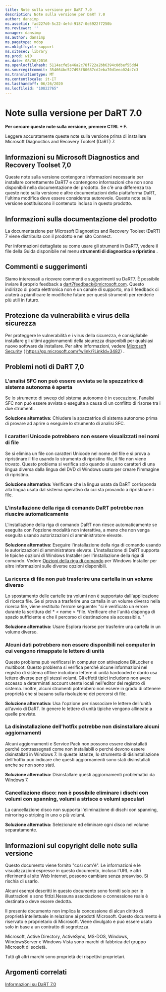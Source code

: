 ```yaml
---
title: Note sulla versione per DaRT 7.0
description: Note sulla versione per DaRT 7.0
author: dansimp
ms.assetid: fad227d0-5c22-4efd-9187-0e5922f7250b
ms.reviewer: ''
manager: dansimp
ms.author: dansimp
ms.pagetype: mdop
ms.mktglfcycl: support
ms.sitesec: library
ms.prod: w10
ms.date: 08/30/2016
ms.openlocfilehash: 5114acfe5a46a2c78f722a2bb6394c0dbef55dd4
ms.sourcegitcommit: 354664bc527d93f80687cd2eba70d1eea024c7c3
ms.translationtype: MT
ms.contentlocale: it-IT
ms.lasthandoff: 06/26/2020
ms.locfileid: "10822765"
---
```

# Note sulla versione per DaRT 7.0


**Per cercare queste note sulla versione, premere CTRL + F.**

Leggere accuratamente queste note sulla versione prima di installare Microsoft Diagnostics and Recovery Toolset (DaRT) 7.

## Informazioni su Microsoft Diagnostics and Recovery Toolset 7,0


Queste note sulla versione contengono informazioni necessarie per installare correttamente DaRT7 e contengono informazioni che non sono disponibili nella documentazione del prodotto. Se c'è una differenza tra queste note sulla versione e altre documentazioni della piattaforma DaRT, l'ultima modifica deve essere considerata autorevole. Queste note sulla versione sostituiscono il contenuto incluso in questo prodotto.

## Informazioni sulla documentazione del prodotto


La documentazione per Microsoft Diagnostics and Recovery Toolset (DaRT) 7 viene distribuita con il prodotto e nel sito Connect.

Per informazioni dettagliate su come usare gli strumenti in DaRT7, vedere il file della Guida disponibile nel menu **strumenti di diagnostica e ripristino** .

## Commenti e suggerimenti


Siamo interessati a ricevere commenti e suggerimenti su DaRT7. È possibile inviare il proprio feedback a dart7feedback@microsoft.com. Questo indirizzo di posta elettronica non è un canale di supporto, ma il feedback ci aiuterà a pianificare le modifiche future per questi strumenti per renderle più utili in futuro.

## Protezione da vulnerabilità e virus della sicurezza


Per proteggere le vulnerabilità e i virus della sicurezza, è consigliabile installare gli ultimi aggiornamenti della sicurezza disponibili per qualsiasi nuovo software da installare. Per altre informazioni, vedere [Microsoft Security](https://go.microsoft.com/fwlink/?LinkId=3482) ( https://go.microsoft.com/fwlink/?LinkId=3482) .

## Problemi noti di DaRT 7,0


### L'analisi SFC non può essere avviata se la spazzatrice di sistema autonoma è aperta

Se lo strumento di sweep del sistema autonomo è in esecuzione, l'analisi SFC non può essere avviata o eseguita a causa di un conflitto di risorse tra i due strumenti.

**Soluzione alternativa:** Chiudere la spazzatrice di sistema autonomo prima di provare ad aprire o eseguire lo strumento di analisi SFC.

### I caratteri Unicode potrebbero non essere visualizzati nei nomi di file

Se si elimina un file con caratteri Unicode nel nome del file e si prova a ripristinare il file usando lo strumento di ripristino file, il file non viene trovato. Questo problema si verifica solo quando si usano caratteri di una lingua diversa dalla lingua del DVD di Windows usato per creare l'immagine di ripristino.

**Soluzione alternativa:** Verificare che la lingua usata da DaRT corrisponda alla lingua usata dal sistema operativo da cui sta provando a ripristinare i file.

### L'installazione della riga di comando DaRT potrebbe non riuscire automaticamente

L'installazione della riga di comando DaRT non riesce automaticamente se eseguita con l'opzione modalità non interattiva, a meno che non venga eseguita usando autorizzazioni di amministratore elevate.

**Soluzione alternativa:** Eseguire l'installazione della riga di comando usando le autorizzazioni di amministratore elevate. L'installazione di DaRT supporta le tipiche opzioni di Windows Installer per l'installazione della riga di comando. Vedere [Opzioni della riga di comando](https://go.microsoft.com/fwlink/?LinkId=160689) per Windows Installer per altre informazioni sulle diverse opzioni disponibili.

### La ricerca di file non può trasferire una cartella in un volume diverso

Lo spostamento delle cartelle tra volumi non è supportato dall'applicazione di ricerca file. Se si prova a trasferire una cartella in un volume diverso nella ricerca file, viene restituito l'errore seguente: "si è verificato un errore durante la scrittura del * &lt; nome &gt; *file. Verificare che l'unità disponga di spazio sufficiente e che il percorso di destinazione sia accessibile. "

**Soluzione alternativa:** Usare Esplora risorse per trasferire una cartella in un volume diverso.

### Alcuni dati potrebbero non essere disponibili nei computer in cui vengono rimappate le lettere di unità

Questo problema può verificarsi in computer con attivazione BitLocker e multiboot. Questo problema si verifica perché alcune informazioni nel registro di sistema offline includono lettere di unità hardcoded e dardo usa lettere diverse per gli stessi volumi. Gli effetti tipici includono non avere accesso a determinati account utente locali nell'editor del registro di sistema. Inoltre, alcuni strumenti potrebbero non essere in grado di ottenere proprietà che si basano sulla risoluzione dei percorsi di file.

**Soluzione alternativa:** Usa l'opzione per riassociare le lettere dell'unità all'avvio di DaRT. In genere le lettere di unità tipiche vengono allineate a quelle previste.

### La disinstallazione dell'hotfix potrebbe non disinstallare alcuni aggiornamenti

Alcuni aggiornamenti e Service Pack non possono essere disinstallati perché contrassegnati come non installabili o perché devono essere disinstallati in Windows 7. In queste istanze, lo strumento di disinstallazione dell'hotfix può indicare che questi aggiornamenti sono stati disinstallati anche se non sono stati.

**Soluzione alternativa:** Disinstallare questi aggiornamenti problematici da Windows 7.

### Cancellazione disco: non è possibile eliminare i dischi con volumi con spanning, volumi a strisce o volumi speculari

La cancellazione disco non supporta l'eliminazione di dischi con spanning, mirroring o striping in uno o più volumi.

**Soluzione alternativa:** Selezionare ed eliminare ogni disco nel volume separatamente.

## Informazioni sul copyright delle note sulla versione


Questo documento viene fornito "così com'è". Le informazioni e le visualizzazioni espresse in questo documento, incluso l'URL e altri riferimenti al sito Web Internet, possono cambiare senza preavviso. Si rischia di usarlo.

Alcuni esempi descritti in questo documento sono forniti solo per le illustrazioni e sono fittizi.Nessuna associazione o connessione reale è destinata o deve essere dedotta.

Il presente documento non implica la concessione di alcun diritto di proprietà intellettuale in relazione ai prodotti Microsoft. Questo documento è riservato e proprietario di Microsoft. Viene divulgato e può essere usato solo in base a un contratto di segretezza.



Microsoft, Active Directory, ActiveSync, MS-DOS, Windows, WindowsServer e Windows Vista sono marchi di fabbrica del gruppo Microsoft di società.

Tutti gli altri marchi sono proprietà dei rispettivi proprietari.

## Argomenti correlati


[Informazioni su DaRT 7.0](about-dart-70-new-ia.md)

 

 





